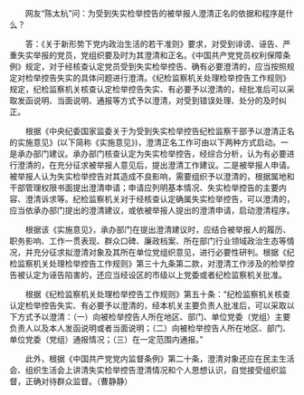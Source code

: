 　　网友“陈太杭”问：为受到失实检举控告的被举报人澄清正名的依据和程序是什么？

　　答：《关于新形势下党内政治生活的若干准则》要求，对受到诽谤、诬告、严重失实举报的党员，党组织要及时为其澄清和正名。《中国共产党党员权利保障条例》规定，对于经核查认定党员受到失实检举控告、确有必要澄清的，应当按照规定对检举控告失实的具体问题进行澄清。《纪检监察机关处理检举控告工作规则》规定，纪检监察机关核查认定检举控告失实、有必要予以澄清的，经批准后可以采取发函说明、当面说明、通报等方式予以澄清，对受到错误处理、处分的及时纠正。

　　根据《中央纪委国家监委关于为受到失实检举控告纪检监察干部予以澄清正名的实施意见》(以下简称《实施意见》)，澄清正名工作可由以下两种方式启动。一是承办部门建议。承办部门核查认定为失实检举控告，经综合分析，认为有必要进行澄清的，在充分征求被举报人意见后，提出澄清工作建议。二是被举报人申请。被举报人认为失实检举控告对其造成不良影响，需要组织予以澄清的，根据属地和干部管理权限书面提出澄清申请；申请应列明基本情况、失实检举控告的主要内容、澄清诉求等。纪检监察机关对于经核查认定确属失实检举控告，可以澄清的，应当依承办部门提出的澄清建议，或依被举报人提出的澄清申请，启动澄清程序。

　　根据该《实施意见》，承办部门在提出澄清建议时，应结合被举报人的履历、职务影响、工作一贯表现、群众口碑、廉政档案、所在部门行业领域政治生态等情况，并充分征求拟澄清对象及其所在单位党组织意见，进行必要性研判。根据《纪检监察机关处理检举控告工作规则》第三十九条第二款，对澄清工作涉及的检举控告被认定为诬告陷害的，还应当经设区的市级以上党委或者纪检监察机关批准。

　　根据《纪检监察机关处理检举控告工作规则》第五十条：“纪检监察机关核查认定检举控告失实、有必要予以澄清的，经本机关主要负责人批准后，可以采取以下方式予以澄清：（一）向被检举控告人所在地区、部门、单位党委（党组）主要负责人以及本人发函说明或者当面说明；（二）向被检举控告人所在地区、部门、单位党委（党组）通报情况；（三）在一定范围内通报。”

　　此外，根据《中国共产党党内监督条例》第二十条，澄清对象还应在民主生活会、组织生活会上讲清失实检举控告澄清情况和个人思想认识，自觉接受组织监督，正确对待群众监督。（曹静静）